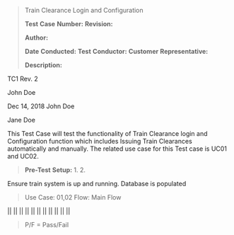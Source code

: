 > Train Clearance Login and Configuration
>
> **Test** **Case** **Number:** **Revision:**
>
> **Author:**
>
> **Date** **Conducted:** **Test** **Conductor:** **Customer**
> **Representative:**
>
> **Description:**

TC1 Rev. 2

John Doe

Dec 14, 2018 John Doe

Jane Doe

This Test Case will test the functionality of Train Clearance login and
Configuration function which includes Issuing Train Clearances
automatically and manually. The related use case for this Test case is
UC01 and UC02.

> **Pre-Test** **Setup:** 1. 2.

Ensure train system is up and running. Database is populated

> Use Case: 01,02 Flow: Main Flow

||
||
||
||
||
||
||
||
||
||
||

> P/F = Pass/Fail
